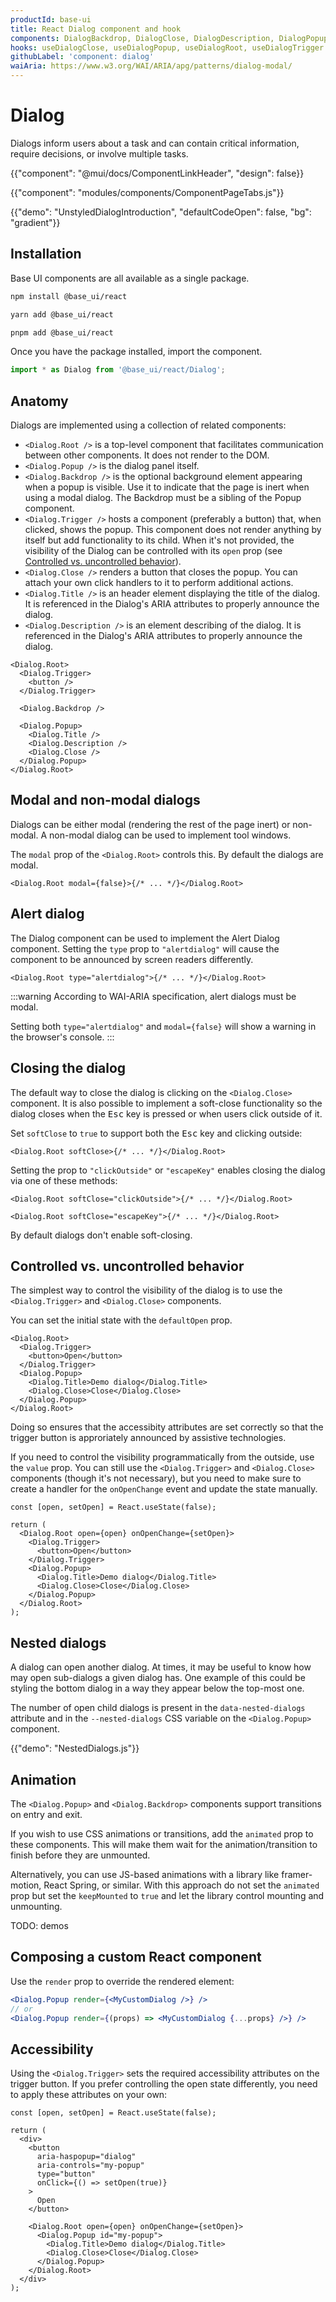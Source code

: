 ```yaml
---
productId: base-ui
title: React Dialog component and hook
components: DialogBackdrop, DialogClose, DialogDescription, DialogPopup, DialogRoot, DialogTitle, DialogTrigger
hooks: useDialogClose, useDialogPopup, useDialogRoot, useDialogTrigger
githubLabel: 'component: dialog'
waiAria: https://www.w3.org/WAI/ARIA/apg/patterns/dialog-modal/
---
```


# Dialog

<p class="description">Dialogs inform users about a task and can contain critical information, require decisions, or involve multiple tasks.</p>

{{"component": "@mui/docs/ComponentLinkHeader", "design": false}}

{{"component": "modules/components/ComponentPageTabs.js"}}

{{"demo": "UnstyledDialogIntroduction", "defaultCodeOpen": false, "bg": "gradient"}}

## Installation

Base UI components are all available as a single package.

<codeblock storageKey="package-manager">

```bash npm
npm install @base_ui/react
```

```bash yarn
yarn add @base_ui/react
```

```bash pnpm
pnpm add @base_ui/react
```

</codeblock>

Once you have the package installed, import the component.

```ts
import * as Dialog from '@base_ui/react/Dialog';
```

## Anatomy

Dialogs are implemented using a collection of related components:

- `<Dialog.Root />` is a top-level component that facilitates communication between other components. It does not render to the DOM.
- `<Dialog.Popup />` is the dialog panel itself.
- `<Dialog.Backdrop />` is the optional background element appearing when a popup is visible. Use it to indicate that the page is inert when using a modal dialog. The Backdrop must be a sibling of the Popup component.
- `<Dialog.Trigger />` hosts a component (preferably a button) that, when clicked, shows the popup. This component does not render anything by itself but add functionality to its child. When it's not provided, the visibility of the Dialog can be controlled with its `open` prop (see [Controlled vs. uncontrolled behavior](#controlled-vs-uncontrolled-behavior)).
- `<Dialog.Close />` renders a button that closes the popup. You can attach your own click handlers to it to perform additional actions.
- `<Dialog.Title />` is an header element displaying the title of the dialog. It is referenced in the Dialog's ARIA attributes to properly announce the dialog.
- `<Dialog.Description />` is an element describing of the dialog. It is referenced in the Dialog's ARIA attributes to properly announce the dialog.

```tsx
<Dialog.Root>
  <Dialog.Trigger>
    <button />
  </Dialog.Trigger>

  <Dialog.Backdrop />

  <Dialog.Popup>
    <Dialog.Title />
    <Dialog.Description />
    <Dialog.Close />
  </Dialog.Popup>
</Dialog.Root>
```

## Modal and non-modal dialogs

Dialogs can be either modal (rendering the rest of the page inert) or non-modal.
A non-modal dialog can be used to implement tool windows.

The `modal` prop of the `<Dialog.Root>` controls this.
By default the dialogs are modal.

```tsx
<Dialog.Root modal={false}>{/* ... */}</Dialog.Root>
```

## Alert dialog

The Dialog component can be used to implement the Alert Dialog component.
Setting the `type` prop to `"alertdialog"` will cause the component to be announced by screen readers differently.

```tsx
<Dialog.Root type="alertdialog">{/* ... */}</Dialog.Root>
```

:::warning
According to WAI-ARIA specification, alert dialogs must be modal.

Setting both `type="alertdialog"` and `modal={false}` will show a warning in the browser's console.
:::

## Closing the dialog

The default way to close the dialog is clicking on the `<Dialog.Close>` component.
It is also possible to implement a soft-close functionality so the dialog closes when the <kbd className="key">Esc</kbd> key is pressed or when users click outside of it.

Set `softClose` to `true` to support both the <kbd className="key">Esc</kbd> key and clicking outside:

```tsx
<Dialog.Root softClose>{/* ... */}</Dialog.Root>
```

Setting the prop to `"clickOutside"` or `"escapeKey"` enables closing the dialog via one of these methods:

```tsx
<Dialog.Root softClose="clickOutside">{/* ... */}</Dialog.Root>
```

```tsx
<Dialog.Root softClose="escapeKey">{/* ... */}</Dialog.Root>
```

By default dialogs don't enable soft-closing.

## Controlled vs. uncontrolled behavior

The simplest way to control the visibility of the dialog is to use the `<Dialog.Trigger>` and `<Dialog.Close>` components.

You can set the initial state with the `defaultOpen` prop.

```tsx
<Dialog.Root>
  <Dialog.Trigger>
    <button>Open</button>
  </Dialog.Trigger>
  <Dialog.Popup>
    <Dialog.Title>Demo dialog</Dialog.Title>
    <Dialog.Close>Close</Dialog.Close>
  </Dialog.Popup>
</Dialog.Root>
```

Doing so ensures that the accessibity attributes are set correctly so that the trigger button is approriately announced by assistive technologies.

If you need to control the visibility programmatically from the outside, use the `value` prop.
You can still use the `<Dialog.Trigger>` and `<Dialog.Close>` components (though it's not necessary), but you need to make sure to create a handler for the `onOpenChange` event and update the state manually.

```tsx
const [open, setOpen] = React.useState(false);

return (
  <Dialog.Root open={open} onOpenChange={setOpen}>
    <Dialog.Trigger>
      <button>Open</button>
    </Dialog.Trigger>
    <Dialog.Popup>
      <Dialog.Title>Demo dialog</Dialog.Title>
      <Dialog.Close>Close</Dialog.Close>
    </Dialog.Popup>
  </Dialog.Root>
);
```

## Nested dialogs

A dialog can open another dialog.
At times, it may be useful to know how may open sub-dialogs a given dialog has.
One example of this could be styling the bottom dialog in a way they appear below the top-most one.

The number of open child dialogs is present in the `data-nested-dialogs` attribute and in the `--nested-dialogs` CSS variable on the `<Dialog.Popup>` component.

{{"demo": "NestedDialogs.js"}}

## Animation

The `<Dialog.Popup>` and `<Dialog.Backdrop>` components support transitions on entry and exit.

If you wish to use CSS animations or transitions, add the `animated` prop to these components.
This will make them wait for the animation/transition to finish before they are unmounted.

Alternatively, you can use JS-based animations with a library like framer-motion, React Spring, or similar.
With this approach do not set the `animated` prop but set the `keepMounted` to `true` and let the library control mounting and unmounting.

TODO: demos

## Composing a custom React component

Use the `render` prop to override the rendered element:

```jsx
<Dialog.Popup render={<MyCustomDialog />} />
// or
<Dialog.Popup render={(props) => <MyCustomDialog {...props} />} />
```

## Accessibility

Using the `<Dialog.Trigger>` sets the required accessibility attributes on the trigger button.
If you prefer controlling the open state differently, you need to apply these attributes on your own:

```tsx
const [open, setOpen] = React.useState(false);

return (
  <div>
    <button
      aria-haspopup="dialog"
      aria-controls="my-popup"
      type="button"
      onClick={() => setOpen(true)}
    >
      Open
    </button>

    <Dialog.Root open={open} onOpenChange={setOpen}>
      <Dialog.Popup id="my-popup">
        <Dialog.Title>Demo dialog</Dialog.Title>
        <Dialog.Close>Close</Dialog.Close>
      </Dialog.Popup>
    </Dialog.Root>
  </div>
);
```
